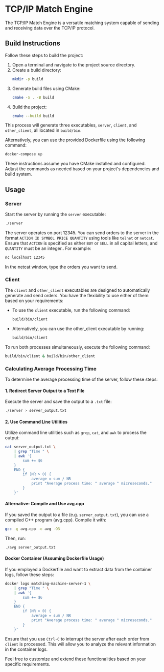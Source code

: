 # TCP/IP Match Engine

The TCP/IP Match Engine is a versatile matching system capable of sending and receiving data over the TCP/IP protocol.

## Build Instructions

Follow these steps to build the project:

1. Open a terminal and navigate to the project source directory.
2. Create a build directory:
    ```bash
    mkdir -p build
    ```
3. Generate build files using CMake:
    ```bash
    cmake -S . -B build
    ```
4. Build the project:
    ```bash
    cmake --build build
    ```

This process will generate three executables, `server`, `client`, and `other_client`, all located in `build/bin`.

Alternatively, you can use the provided Dockerfile using the following command:

```bash
docker-compose up
```

These instructions assume you have CMake installed and configured. Adjust the commands as needed based on your project's dependencies and build system.

## Usage

### Server

Start the server by running the `server` executable:

```bash
./server
```

The server operates on port 12345. You can send orders to the server in the format `ACTION ID SYMBOL PRICE QUANTITY` using tools like `telnet` or `netcat`. Ensure that `ACTION` is specified as either `BUY` or `SELL` in all capital letters, and `QUANTITY` must be an integer.. For example:

```bash
nc localhost 12345
```

In the netcat window, type the orders you want to send.

### Client

The `client` and `other_client` executables are designed to automatically generate and send orders. You have the flexibility to use either of them based on your requirements:

- To use the `client` executable, run the following command:
  ```bash
  build/bin/client
  ```
- Alternatively, you can use the other_client executable by running:
  ```bash
  build/bin/client
  ```
To run both processes simultaneously, execute the following command:
```bash
build/bin/client & build/bin/other_client
```

### Calculating Average Processing Time
To determine the average processing time of the server, follow these steps:

#### 1. Redirect Server Output to a Text File
Execute the server and save the output to a `.txt` file:
```bash
./server > server_output.txt
```
#### 2. Use Command Line Utilities
Utilize command line utilities such as `grep`, `cat`, and `awk` to process the output:

```bash
cat server_output.txt \
    | grep "Time " \
    | awk '{
        sum += $6
    } 
    END {
        if (NR > 0) {
            average = sum / NR
            print "Average process time: " average " microseconds."
        }
    }'
```

#### Alternative: Compile and Use avg.cpp
If you saved the output to a file (e.g. `server_output.txt`), you can use a compiled C++ program (avg.cpp). Compile it with:

```bash
gcc -g avg.cpp -o avg -O3
```

Then, run:

```bash
./avg server_output.txt
```

#### Docker Container (Assuming Dockerfile Usage)
If you employed a Dockerfile and want to extract data from the container logs, follow these steps:

```bash
docker logs matching-machine-server-1 \
    | grep "Time " \
    | awk '{
        sum += $6
    } 
    END {
        if (NR > 0) {
            average = sum / NR
            print "Average process time: " average " microseconds."
        }
    }'
```

Ensure that you use `Ctrl-C` to interrupt the server after each order from `client` is processed. This will allow you to analyze the relevant information in the container logs.

Feel free to customize and extend these functionalities based on your specific requirements.
